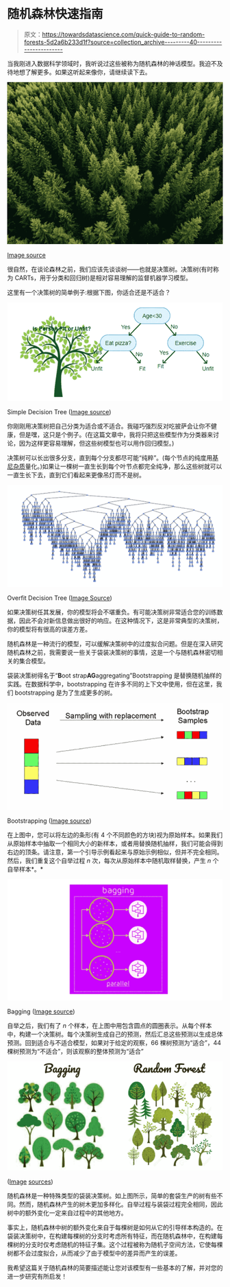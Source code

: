 # 随机森林快速指南

> 原文：<https://towardsdatascience.com/quick-guide-to-random-forests-5d2a6b233d1f?source=collection_archive---------40----------------------->

当我刚进入数据科学领域时，我听说过这些被称为随机森林的神话模型。我迫不及待地想了解更多。如果这听起来像你，请继续读下去。

![](img/cb9fef334a5efe1ae2d16b8cae0f7fff.png)

[Image source](https://news.yahoo.com/study-climate-change-can-be-reversed-by-planting-a-forest-nearly-double-the-size-of-the-us-180000751.html)

很自然，在谈论森林之前，我们应该先谈谈树——也就是决策树。决策树(有时称为 CARTs，用于分类和回归树)是相对容易理解的监督机器学习模型。

这里有一个决策树的简单例子:根据下图，你适合还是不适合？

![](img/314530987ed47f1a344b21bf689ceaf3.png)

Simple Decision Tree ([Image source](https://www.aitimejournal.com/@akshay.chavan/a-comprehensive-guide-to-decision-tree-learning))

你刚刚用决策树把自己分类为适合或不适合。我碰巧强烈反对吃披萨会让你不健康，但是嘿，这只是个例子。(在这篇文章中，我将只把这些模型作为分类器来讨论，因为这样更容易理解，但这些树模型也可以用作回归模型。)

决策树可以长出很多分支，直到每个分支都尽可能“纯粹”。(每个节点的纯度用[基尼杂质](https://en.wikipedia.org/wiki/Decision_tree_learning#Gini_impurity)量化。)如果让一棵树一直生长到每个叶节点都完全纯净，那么这些树就可以一直生长下去，直到它们看起来更像吊灯而不是树。

![](img/87569ace79975d71342c1b9ed5f09e40.png)

Overfit Decision Tree ([Image Source](https://pdfs.semanticscholar.org/17b0/7d8bb61a1462299053b66615f9eddd8f23d5.pdf))

如果决策树任其发展，你的模型将会不堪重负。有可能决策树非常适合您的训练数据，因此不会对新信息做出很好的响应。在这种情况下，这是非常典型的决策树，你的模型将有很高的误差方差。

随机森林是一种流行的模型，可以缓解决策树中的过度拟合问题。但是在深入研究随机森林之前，我需要说一些关于袋装决策树的事情，这是一个与随机森林密切相关的集合模型。

袋装决策树得名于“**B**oot strap**AG**aggregating”Bootstrapping 是替换随机抽样的实践。在数据科学中，bootstrapping 在许多不同的上下文中使用，但在这里，我们 bootstrapping 是为了生成更多的树。

![](img/f14d81d5804485a4de252add72787629.png)

Bootstrapping ([Image source](https://ww3.arb.ca.gov/research/weekendeffect/carb041300/sld012.htm))

在上图中，您可以将左边的条形(有 4 个不同颜色的方块)视为原始样本。如果我们从原始样本中抽取一个相同大小的新样本，或者用替换随机抽样，我们可能会得到右边的顶条。请注意，第一个引导示例看起来与原始示例相似，但并不完全相同。然后，我们重复这个自举过程 *n* 次，每次从原始样本中随机取样替换，产生 *n* 个自举样本*。*

![](img/2a2bd9d25dc6a171126a26ddb4047c50.png)

Bagging ([Image source](https://medium.com/swlh/difference-between-bagging-and-boosting-f996253acd22))

自举之后，我们有了 *n* 个样本，在上图中用包含圆点的圆圈表示。从每个样本中，构建一个决策树。每个决策树生成自己的预测，然后汇总这些预测以生成总体预测。回到适合与不适合模型，如果对于给定的观察，66 棵树预测为“适合”，44 棵树预测为“不适合”，则该观察的整体预测为“适合”

![](img/40cf02d2b46c876eabdc2fcb30983878.png)

([Image](https://www.vecteezy.com/free-vector/tree-clipart) [sources](https://www.123rf.com/photo_35573202_stock-vector-trees-clipart.html))

随机森林是一种特殊类型的袋装决策树。如上图所示，简单的套袋生产的树有些不同。然而，随机森林产生的树木更加多样化。自举过程与装袋过程完全相同，因此树中的额外变化一定来自过程中的其他地方。

事实上，随机森林中树的额外变化来自于每棵树是如何从它的引导样本构造的。在袋装决策树中，在构建每棵树的分支时考虑所有特征，而在随机森林中，在构建每棵树的分支时仅考虑随机的特征子集。这个过程被称为随机子空间方法，它使每棵树都不会过度拟合，从而减少了由于模型中的差异而产生的误差。

我希望这篇关于随机森林的简要描述能让您对该模型有一些基本的了解，并对您的进一步研究有所启发！